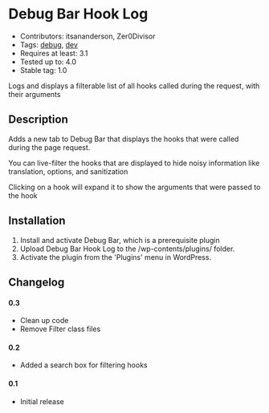 Debug Bar Hook Log
==================
* Contributors: itsananderson, Zer0Divisor
* Tags: [debug](http://wordpress.org/extend/plugins/tags/debug), [dev](http://wordpress.org/extend/plugins/tags/dev)
* Requires at least: 3.1
* Tested up to: 4.0
* Stable tag: 1.0

Logs and displays a filterable list of all hooks called during the request, with their arguments

Description
-----------

Adds a new tab to Debug Bar that displays the hooks that were called during the page request.

You can live-filter the hooks that are displayed to hide noisy information like translation, options, and sanitization

Clicking on a hook will expand it to show the arguments that were passed to the hook

Installation
------------

1. Install and activate Debug Bar, which is a prerequisite plugin
1. Upload Debug Bar Hook Log to the /wp-contents/plugins/ folder.
1. Activate the plugin from the 'Plugins' menu in WordPress.

Changelog
---------

#### 0.3 ####
* Clean up code
* Remove Filter class files

#### 0.2 ####
* Added a search box for filtering hooks

#### 0.1 ####
* Initial release
